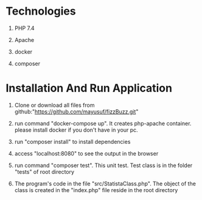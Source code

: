# Technologies

1. PHP 7.4

2. Apache

3. docker

4. composer 


# Installation And Run Application

1. Clone or download all files from github:"https://github.com/mayusuf/fizzBuzz.git"

2. run command "docker-compose up". It creates php-apache container. please install docker if you don't have in your pc.

3. run "composer install" to install dependencies

4. access "localhost:8080" to see the output in the browser

5. run command "composer test". This unit test. Test class is in the folder "tests" of root directory

6. The program's code in the file "src/StatistaClass.php". The object of the class is created in the "index.php" file reside in the root directory
